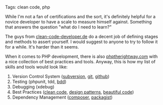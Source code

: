 Tags: clean code, php

While I'm not a fan of certifications and the sort, it's definitely helpful for a novice developer to have a scale to measure himself against. Something that answers the question "what do I need to learn?"

The guys from [clean-code-developer.de] do a decent job of defining stages and methods to assert yourself. I would suggest to anyone to try to follow it for a while. It's harder than it seems. 

When it comes to PHP development, there is also [phptherightway.com] with a nice collection of best practices and tools. Anyway, this is how my list of skills and tools would look like:

1. Version Control System ([subversion], [git], [github])
2. Testing (phpunit, tdd, [bdd])
3. Debugging (xdebug)
4. Best Practices ([clean code], [design patterns], [beautiful code])
5. Dependency Management ([composer], [packagist])

[clean-code-developer.de]: http://www.clean-code-developer.de/
[phptherightway.com]: http://www.phptherightway.com/
[subversion]: http://subversion.tigris.org/
[git]: http://git-scm.com/
[github]: https://github.com/
[bdd]: http://dannorth.net/introducing-bdd/
[clean code]: http://www.amazon.com/Clean-Code-Handbook-Software-Craftsmanship/dp/0132350882
[design patterns]: http://www.headfirstlabs.com/books/hfdp/
[beautiful code]: http://shop.oreilly.com/product/9780596510046.do
[composer]: http://getcomposer.com/
[packagist]: http://packagist.org/